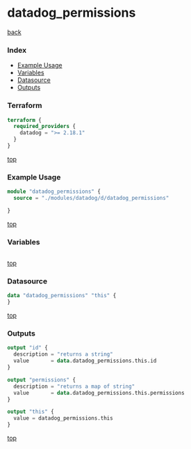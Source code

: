 # datadog_permissions

[back](../datadog.md)

### Index

- [Example Usage](#example-usage)
- [Variables](#variables)
- [Datasource](#datasource)
- [Outputs](#outputs)

### Terraform

```terraform
terraform {
  required_providers {
    datadog = ">= 2.18.1"
  }
}
```

[top](#index)

### Example Usage

```terraform
module "datadog_permissions" {
  source = "./modules/datadog/d/datadog_permissions"

}
```

[top](#index)

### Variables

```terraform
```

[top](#index)

### Datasource

```terraform
data "datadog_permissions" "this" {
}
```

[top](#index)

### Outputs

```terraform
output "id" {
  description = "returns a string"
  value       = data.datadog_permissions.this.id
}

output "permissions" {
  description = "returns a map of string"
  value       = data.datadog_permissions.this.permissions
}

output "this" {
  value = datadog_permissions.this
}
```

[top](#index)